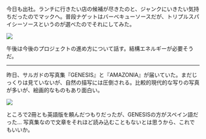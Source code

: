 今日も出社。ランチに行きたい店の候補が尽きたのと、ジャンクにいきたい気持ちだったのでマックへ。普段ナゲットはバーベキューソースだが、トリプルスパイシーソースというのが選べたのでそれにしてみた。

![](https://ceshmina-photos.s3.ap-northeast-1.amazonaws.com/medium/202407/20240710-131049.webp)

午後は今後のプロジェクトの進め方について話す。結構エネルギーが必要そうだ。

---

昨日、サルガドの写真集『GENESIS』と『AMAZONIA』が届いていた。まだじっくりは見ていないが、自然の描写には圧倒される。比較的現代的な写りの写真が多いが、絵画的なものもあり面白い。

![](https://ceshmina-photos.s3.ap-northeast-1.amazonaws.com/medium/202407/20240710-212739.webp)

ところで2冊とも英語版を頼んだつもりだったが、GENESISの方がスペイン語だった... 写真集なので文章をそれほど読み込むこともないとは思うから、これでもいいか。
